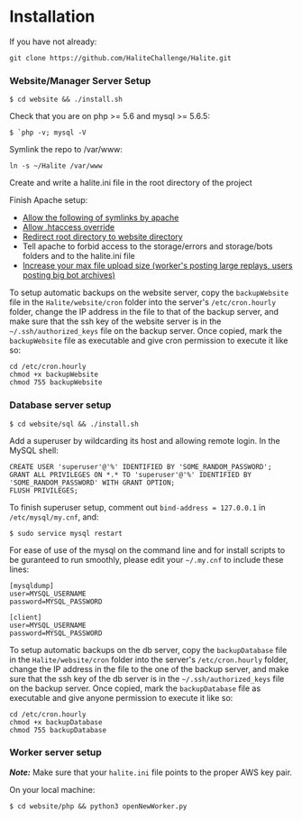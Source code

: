 # Installation

If you have not already:

    git clone https://github.com/HaliteChallenge/Halite.git

### Website/Manager Server Setup

    $ cd website && ./install.sh

Check that you are on php >= 5.6 and mysql >= 5.6.5: 

    $ `php -v; mysql -V
    
Symlink the repo to /var/www:

    ln -s ~/Halite /var/www

Create and write a halite.ini file in the root directory of the project

Finish Apache setup:

 * [Allow the following of symlinks by apache](http://superuser.com/questions/244245/how-do-i-get-apache-to-follow-symlinks)
 * [Allow .htaccess override](http://stackoverflow.com/a/22526144)
 * [Redirect root directory to website directory](http://serverfault.com/questions/9992/how-to-get-apache2-to-redirect-to-a-subdirectory)
 * Tell apache to forbid access to the storage/errors and storage/bots folders and to the halite.ini file
 * [Increase your max file upload size (worker's posting large replays, users posting big bot archives)](http://stackoverflow.com/questions/2184513/php-change-the-maximum-upload-file-size)

To setup automatic backups on the website server, copy the `backupWebsite` file in the `Halite/website/cron` folder into the server's `/etc/cron.hourly` folder, change the IP address in the file to that of the backup server, and make sure that the ssh key of the website server is in the `~/.ssh/authorized_keys` file on the backup server. Once copied, mark the `backupWebsite` file as executable and give cron permission to execute it like so:

    cd /etc/cron.hourly
    chmod +x backupWebsite
    chmod 755 backupWebsite

### Database server setup

    $ cd website/sql && ./install.sh
    
Add a superuser by wildcarding its host and allowing remote login. In the MySQL shell:

    CREATE USER 'superuser'@'%' IDENTIFIED BY 'SOME_RANDOM_PASSWORD';
    GRANT ALL PRIVILEGES ON *.* TO 'superuser'@'%' IDENTIFIED BY 'SOME_RANDOM_PASSWORD' WITH GRANT OPTION;
    FLUSH PRIVILEGES;

To finish superuser setup, comment out `bind-address = 127.0.0.1` in `/etc/mysql/my.cnf`, and:
 
    $ sudo service mysql restart

For ease of use of the mysql on the command line and for install scripts to be guranteed to run smoothly, please edit your `~/.my.cnf` to include these lines:

    [mysqldump]
    user=MYSQL_USERNAME
    password=MYSQL_PASSWORD

    [client]
    user=MYSQL_USERNAME
    password=MYSQL_PASSWORD

To setup automatic backups on the db server, copy the `backupDatabase` file in the `Halite/website/cron` folder into the server's `/etc/cron.hourly` folder, change the IP address in the file to the one of the backup server, and make sure that the ssh key of the db server is in the `~/.ssh/authorized_keys` file on the backup server. Once copied, mark the `backupDatabase` file as executable and give anyone permission to execute it like so:

    cd /etc/cron.hourly
    chmod +x backupDatabase
    chmod 755 backupDatabase

### Worker server setup
***Note:*** Make sure that your `halite.ini` file points to the proper AWS key pair.

On your local machine:

    $ cd website/php && python3 openNewWorker.py

